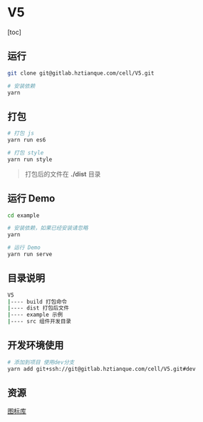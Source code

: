 # V5
[toc]

## 运行
```bash
git clone git@gitlab.hztianque.com/cell/V5.git

# 安装依赖
yarn
```

## 打包
```bash
# 打包 js
yarn run es6

# 打包 style
yarn run style
```

> 打包后的文件在 **./dist** 目录

## 运行 Demo
```bash
cd example

# 安装依赖，如果已经安装请忽略
yarn

# 运行 Demo
yarn run serve
```
## 目录说明
```bash
V5
|---- build 打包命令
|---- dist 打包后文件
|---- example 示例
|---- src 组件开发目录
```

## 开发环境使用
```bash
# 添加到项目 使用dev分支
yarn add git+ssh://git@gitlab.hztianque.com/cell/V5.git#dev
```

## 资源
[图标库](http://iconfont.cn/manage/index?manage_type=myprojects&projectId=886927)